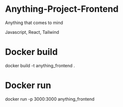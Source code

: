 # Anything-Project-Frontend
Anything that comes to mind

Javascript, React, Tailwind

# Docker build
docker build -t anything_frontend .

# Docker run
docker run -p 3000:3000 anything_frontend